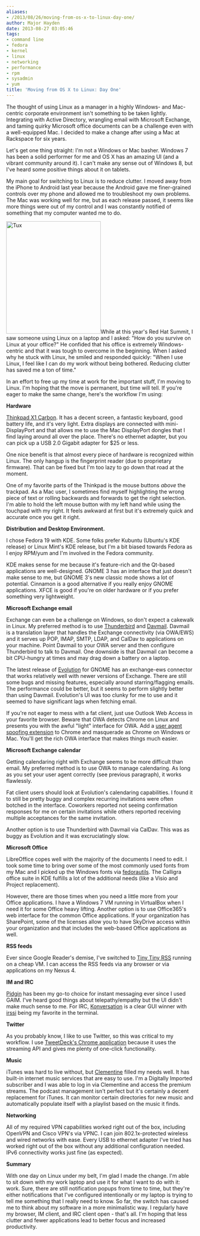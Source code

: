```yaml
---
aliases:
- /2013/08/26/moving-from-os-x-to-linux-day-one/
author: Major Hayden
date: 2013-08-27 03:05:46
tags:
- command line
- fedora
- kernel
- linux
- networking
- performance
- rpm
- sysadmin
- yum
title: 'Moving from OS X to Linux: Day One'
---
```


The thought of using Linux as a manager in a highly Windows- and Mac-centric corporate environment isn't something to be taken lightly. Integrating with Active Directory, wrangling email with Microsoft Exchange, and taming quirky Microsoft office documents can be a challenge even with a well-equipped Mac. I decided to make a change after using a Mac at Rackspace for six years.

Let's get one thing straight: I'm not a Windows or Mac basher. Windows 7 has been a solid performer for me and OS X has an amazing UI (and a vibrant community around it). I can't make any sense out of Windows 8, but I've heard some positive things about it on tablets.

My main goal for switching to Linux is to reduce clutter. I moved away from the iPhone to Android last year because the Android gave me finer-grained controls over my phone and allowed me to troubleshoot my own problems. The Mac was working well for me, but as each release passed, it seems like more things were out of my control and I was constantly notified of something that my computer wanted me to do.

[<img src="http://major.io/wp-content/uploads/2013/08/Tux-253x300.png" alt="Tux" width="253" height="300" class="alignright size-medium wp-image-4556" srcset="/wp-content/uploads/2013/08/Tux-253x300.png 253w, /wp-content/uploads/2013/08/Tux.png 265w" sizes="(max-width: 253px) 100vw, 253px" />][1]While at this year's Red Hat Summit, I saw someone using Linux on a laptop and I asked: "How do you survive on Linux at your office?" He confided that his office is extremely Windows-centric and that it was tough to overcome in the beginning. When I asked why he stuck with Linux, he smiled and responded quickly: "When I use Linux, I feel like I can do my work without being bothered. Reducing clutter has saved me a ton of time."

In an effort to free up my time at work for the important stuff, I'm moving to Linux. I'm hoping that the move is permanent, but time will tell. If you're eager to make the same change, here's the workflow I'm using:

**Hardware**

[Thinkpad X1 Carbon][2]. It has a decent screen, a fantastic keyboard, good battery life, and it's very light. Extra displays are connected with mini-DisplayPort and that allows me to use the Mac DisplayPort dongles that I find laying around all over the place. There's no ethernet adapter, but you can pick up a USB 2.0 Gigabit adapter for $25 or less.

One nice benefit is that almost every piece of hardware is recognized within Linux. The only hangup is the fingerprint reader (due to proprietary firmware). That can be fixed but I'm too lazy to go down that road at the moment.

One of my favorite parts of the Thinkpad is the mouse buttons _above_ the trackpad. As a Mac user, I sometimes find myself highlighting the wrong piece of text or rolling backwards and forwards to get the right selection. I'm able to hold the left mouse button with my left hand while using the touchpad with my right. It feels awkward at first but it's extremely quick and accurate once you get it right.

**Distribution and Desktop Environment.**

I chose Fedora 19 with KDE. Some folks prefer Kubuntu (Ubuntu's KDE release) or Linux Mint's KDE release, but I'm a bit biased towards Fedora as I enjoy RPM/yum and I'm involved in the Fedora community.

KDE makes sense for me because it's feature-rich and the Qt-based applications are well-designed. GNOME 3 has an interface that just doesn't make sense to me, but GNOME 3's new classic mode shows a lot of potential. Cinnamon is a good alternative if you really enjoy GNOME applications. XFCE is good if you're on older hardware or if you prefer something very lightweight.

**Microsoft Exchange email**

Exchange can even be a challenge on Windows, so don't expect a cakewalk in Linux. My preferred method is to use [Thunderbird][3] and [Davmail][4]. Davmail is a translation layer that handles the Exchange connectivity (via OWA/EWS) and it serves up POP, IMAP, SMTP, LDAP, and CalDav to applications on your machine. Point Davmail to your OWA server and then configure Thunderbird to talk to Davmail. One downside is that Davmail can become a bit CPU-hungry at times and may drag down a battery on a laptop.

The latest release of [Evolution][5] for GNOME has an exchange-ews connector that works relatively well with newer versions of Exchange. There are still some bugs and missing features, especially around starring/flagging emails. The performance could be better, but it seems to perform slightly better than using Davmail. Evolution's UI was too clunky for me to use and it seemed to have significant lags when fetching email.

If you're not eager to mess with a fat client, just use Outlook Web Access in your favorite browser. Beware that OWA detects Chrome on Linux and presents you with the awful "light" interface for OWA. Add a [user agent spoofing extension][6] to Chrome and masquerade as Chrome on Windows or Mac. You'll get the rich OWA interface that makes things much easier.

**Microsoft Exchange calendar**

Getting calendaring right with Exchange seems to be more difficult than email. My preferred method is to use OWA to manage calendaring. As long as you set your user agent correctly (see previous paragraph), it works flawlessly.

Fat client users should look at Evolution's calendaring capabilities. I found it to still be pretty buggy and complex recurring invitations were often botched in the interface. Coworkers reported not seeing confirmation responses for me on certain invitations while others reported receiving multiple acceptances for the same invitation.

Another option is to use Thunderbird with Davmail via CalDav. This was as buggy as Evolution and it was excruciatingly slow.

**Microsoft Office**

LibreOffice copes well with the majority of the documents I need to edit. I took some time to bring over some of the most commonly used fonts from my Mac and I picked up the Windows fonts via [fedorautils][7]. The Calligra office suite in KDE fulfills a lot of the additional needs (like a Visio and Project replacement).

However, there are those times when you need a little more from your Office applications. I have a Windows 7 VM running in VirtualBox when I need it for some Office heavy lifting. Another option is to use Office365's web interface for the common Office applications. If your organization has SharePoint, some of the licenses allow you to have SkyDrive access within your organization and that includes the web-based Office applications as well.

**RSS feeds**

Ever since Google Reader's demise, I've switched to [Tiny Tiny RSS][8] running on a cheap VM. I can access the RSS feeds via any browser or via applications on my Nexus 4.

**IM and IRC**

[Pidgin][9] has been my go-to choice for instant messaging ever since I used GAIM. I've heard good things about telepathy/empathy but the UI didn't make much sense to me. For IRC, [Konversation][10] is a clear GUI winner with [irssi][11] being my favorite in the terminal.

**Twitter**

As you probably know, I like to use Twitter, so this was critical to my workflow. I use [TweetDeck's Chrome application][12] because it uses the streaming API and gives me plenty of one-click functionality.

**Music**

iTunes was hard to live without, but [Clementine][13] filled my needs well. It has built-in internet music services that are easy to use. I'm a Digitally Imported subscriber and I was able to log in via Clementine and access the premium streams. The podcast management isn't perfect but it's certainly a decent replacement for iTunes. It can monitor certain directories for new music and automatically populate itself with a playlist based on the music it finds.

**Networking**

All of my required VPN capabilities worked right out of the box, including OpenVPN and Cisco VPN's via VPNC. I can join 802.1x-protected wireless and wired networks with ease. Every USB to ethernet adapter I've tried has worked right out of the box without any additional configuration needed. IPv6 connectivity works just fine (as expected).

**Summary**

With one day on Linux under my belt, I'm glad I made the change. I'm able to sit down with my work laptop and use it for what I want to do with it: work. Sure, there are still notification popups from time to time, but they're either notifications that I've configured intentionally or my laptop is trying to tell me something that I really need to know. So far, the switch has caused me to think about my software in a more minimalistic way. I regularly have my browser, IM client, and IRC client open - that's all. I'm hoping that less clutter and fewer applications lead to better focus and increased productivity.

 [1]: http://major.io/wp-content/uploads/2013/08/Tux.png
 [2]: http://shop.lenovo.com/us/en/laptops/thinkpad/x-series/x1-carbon/
 [3]: http://www.mozilla.org/en-US/thunderbird/
 [4]: http://davmail.sourceforge.net/download.html
 [5]: https://projects.gnome.org/evolution/
 [6]: https://chrome.google.com/webstore/detail/user-agent-switcher-for-c/djflhoibgkdhkhhcedjiklpkjnoahfmg
 [7]: http://satya164.github.io/fedorautils/
 [8]: http://tt-rss.org/redmine/projects/tt-rss/wiki
 [9]: http://www.pidgin.im/
 [10]: http://konversation.kde.org/
 [11]: http://www.irssi.org/
 [12]: https://chrome.google.com/webstore/detail/tweetdeck/hbdpomandigafcibbmofojjchbcdagbl?hl=en-US
 [13]: http://www.clementine-player.org/